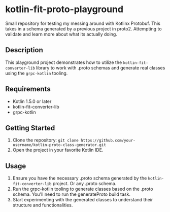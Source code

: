 # kotlin-fit-proto-playground
Small repository for testing my messing around with Kotlinx Protobuf. This takes in a schema generated by a previous project in proto2. Attempting to validate and learn more about what its actually doing.

## Description
This playground project demonstrates how to utilize the `kotlin-fit-converter-lib` library to work with .proto schemas and generate real classes using the `grpc-kotlin` tooling.

## Requirements
- Kotlin 1.5.0 or later
- kotlin-fit-converter-lib
- grpc-kotlin

## Getting Started
1. Clone the repository: `git clone https://github.com/your-username/kotlin-proto-class-generator.git`
2. Open the project in your favorite Kotlin IDE.

## Usage
1. Ensure you have the necessary .proto schema generated by the `kotlin-fit-converter-lib` project. Or any .proto schema.
2. Run the grpc-kotlin tooling to generate classes based on the .proto schema. You'll need to run the generateProto build task.
4. Start experimenting with the generated classes to understand their structure and functionalities.
